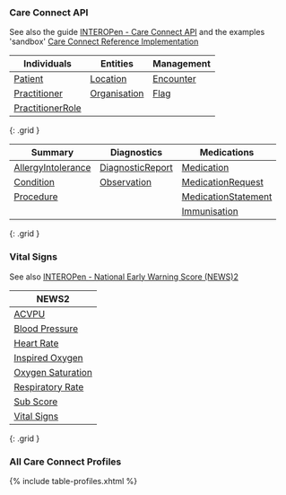 ### Care Connect API

See also the guide [INTEROPen - Care Connect API](https://nhsconnect.github.io/CareConnectAPI/)
and the examples 'sandbox' [Care Connect Reference Implementation](https://data.developer.nhs.uk/ccri)
 
| Individuals      | Entities      | Management  |
|------------------|---------------|-------------|
| [Patient](CareConnect-Patient-1.html)          | [Location](CareConnect-Location-1.html)      | [Encounter](CareConnect-Encounter-1.html)   |
| [Practitioner](CareConnect-Practitioner-1.html)     | [Organisation](CareConnect-Organization-1.html)  | [Flag](CareConnect-Flag-1.html)        |
| [PractitionerRole](CareConnect-PractitionerRole-1.html) |               |             |
{: .grid }

| Summary            | Diagnostics      | Medications         |
|--------------------|------------------|---------------------|
| [AllergyIntolerance](CareConnect-AllergyIntolerance-1.html) | [DiagnosticReport](CareConnect-DiagnosticReport-1.html) | [Medication](CareConnect-Medication-1.html)          |
| [Condition](CareConnect-Condition-1.html)          | [Observation](CareConnect-Observation-1.html)      | [MedicationRequest](CareConnect-MedicationRequest-1.html)   |
| [Procedure](CareConnect-Procedure-1.html)          |                  | [MedicationStatement](CareConnect-MedicationStatement-1.html) |
|                    |                  | [Immunisation](CareConnect-Immunization-1.html)        |
{: .grid }

### Vital Signs 

See also [INTEROPen - National Early Warning Score (NEWS)2](https://nhsconnect.github.io/FHIR-NEWS2/index.html)

| NEWS2                       |
|-----------------------------|
| [ACVPU](CareConnect-ACVPU-Observation-1.html)                       |
| [Blood Pressure](CareConnect-BloodPressure-Observation-1.html)              |
| [Heart Rate](CareConnect-HeartRate-Observation-1.html)                  |
| [Inspired Oxygen](CareConnect-InspiredOxygen-Observation-1.html)             |
| [Oxygen Saturation](CareConnect-OxygenSaturation-Observation-1.html)           |
| [Respiratory Rate](CareConnect-RespiratoryRate-Observation-1.html)            |
| [Sub Score](CareConnect-Subscore-Observation-1.html)                   |
| [Vital Signs](CareConnect-VitalSigns-Observation-1.html)                 |
{: .grid }

### All Care Connect Profiles

{% include table-profiles.xhtml %}